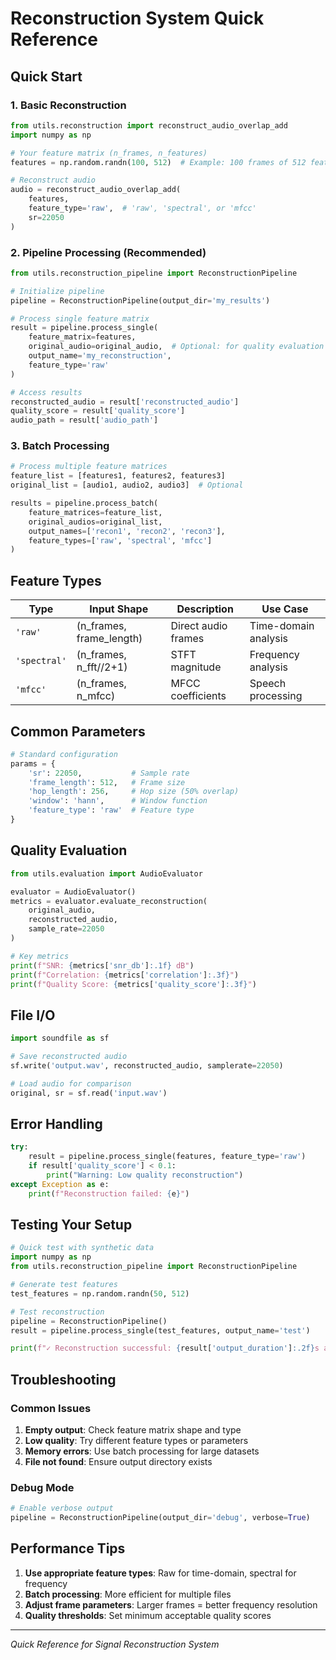 # Reconstruction System Quick Reference

## Quick Start

### 1. Basic Reconstruction

```python
from utils.reconstruction import reconstruct_audio_overlap_add
import numpy as np

# Your feature matrix (n_frames, n_features)
features = np.random.randn(100, 512)  # Example: 100 frames of 512 features

# Reconstruct audio
audio = reconstruct_audio_overlap_add(
    features, 
    feature_type='raw',  # 'raw', 'spectral', or 'mfcc'
    sr=22050
)
```

### 2. Pipeline Processing (Recommended)

```python
from utils.reconstruction_pipeline import ReconstructionPipeline

# Initialize pipeline
pipeline = ReconstructionPipeline(output_dir='my_results')

# Process single feature matrix
result = pipeline.process_single(
    feature_matrix=features,
    original_audio=original_audio,  # Optional: for quality evaluation
    output_name='my_reconstruction',
    feature_type='raw'
)

# Access results
reconstructed_audio = result['reconstructed_audio']
quality_score = result['quality_score']
audio_path = result['audio_path']
```

### 3. Batch Processing

```python
# Process multiple feature matrices
feature_list = [features1, features2, features3]
original_list = [audio1, audio2, audio3]  # Optional

results = pipeline.process_batch(
    feature_matrices=feature_list,
    original_audios=original_list,
    output_names=['recon1', 'recon2', 'recon3'],
    feature_types=['raw', 'spectral', 'mfcc']
)
```

## Feature Types

| Type | Input Shape | Description | Use Case |
|------|-------------|-------------|----------|
| `'raw'` | (n_frames, frame_length) | Direct audio frames | Time-domain analysis |
| `'spectral'` | (n_frames, n_fft//2+1) | STFT magnitude | Frequency analysis |
| `'mfcc'` | (n_frames, n_mfcc) | MFCC coefficients | Speech processing |

## Common Parameters

```python
# Standard configuration
params = {
    'sr': 22050,           # Sample rate
    'frame_length': 512,   # Frame size
    'hop_length': 256,     # Hop size (50% overlap)
    'window': 'hann',      # Window function
    'feature_type': 'raw'  # Feature type
}
```

## Quality Evaluation

```python
from utils.evaluation import AudioEvaluator

evaluator = AudioEvaluator()
metrics = evaluator.evaluate_reconstruction(
    original_audio, 
    reconstructed_audio, 
    sample_rate=22050
)

# Key metrics
print(f"SNR: {metrics['snr_db']:.1f} dB")
print(f"Correlation: {metrics['correlation']:.3f}")
print(f"Quality Score: {metrics['quality_score']:.3f}")
```

## File I/O

```python
import soundfile as sf

# Save reconstructed audio
sf.write('output.wav', reconstructed_audio, samplerate=22050)

# Load audio for comparison
original, sr = sf.read('input.wav')
```

## Error Handling

```python
try:
    result = pipeline.process_single(features, feature_type='raw')
    if result['quality_score'] < 0.1:
        print("Warning: Low quality reconstruction")
except Exception as e:
    print(f"Reconstruction failed: {e}")
```

## Testing Your Setup

```python
# Quick test with synthetic data
import numpy as np
from utils.reconstruction_pipeline import ReconstructionPipeline

# Generate test features
test_features = np.random.randn(50, 512)

# Test reconstruction
pipeline = ReconstructionPipeline()
result = pipeline.process_single(test_features, output_name='test')

print(f"✓ Reconstruction successful: {result['output_duration']:.2f}s audio")
```

## Troubleshooting

### Common Issues

1. **Empty output**: Check feature matrix shape and type
2. **Low quality**: Try different feature types or parameters
3. **Memory errors**: Use batch processing for large datasets
4. **File not found**: Ensure output directory exists

### Debug Mode

```python
# Enable verbose output
pipeline = ReconstructionPipeline(output_dir='debug', verbose=True)
```

## Performance Tips

1. **Use appropriate feature types**: Raw for time-domain, spectral for frequency
2. **Batch processing**: More efficient for multiple files
3. **Adjust frame parameters**: Larger frames = better frequency resolution
4. **Quality thresholds**: Set minimum acceptable quality scores

---

*Quick Reference for Signal Reconstruction System*